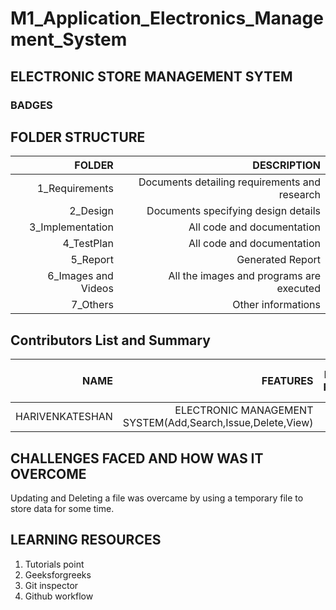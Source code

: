 # M1_Application_Electronics_Management_System
## ELECTRONIC STORE MANAGEMENT SYTEM
### BADGES




## FOLDER STRUCTURE
|FOLDER|DESCRIPTION|
|-----:|-----:|
|1_Requirements| Documents detailing requirements and research|
|2_Design|Documents specifying design details|
|3_Implementation|All code and documentation|
|4_TestPlan|All code and documentation|
|5_Report| Generated Report|
|6_Images and Videos| All the images and programs are executed|
|7_Others|Other informations|

## Contributors List and Summary
|NAME|FEATURES|ISSUES RAISED|ISSUES RESOLVED|TOTAL TESTCASES|TOTAL TESTCASES RESOLVED|
|-----:|-----:|-----:|-----:|-----:|-----:|
|HARIVENKATESHAN|ELECTRONIC MANAGEMENT SYSTEM(Add,Search,Issue,Delete,View)|nil|nil|5|5|

## CHALLENGES FACED AND HOW WAS IT OVERCOME
Updating and Deleting a file was overcame by using a temporary file to store data for some time.

## LEARNING RESOURCES
1. Tutorials point
2. Geeksforgreeks
3. Git inspector
4. Github workflow

